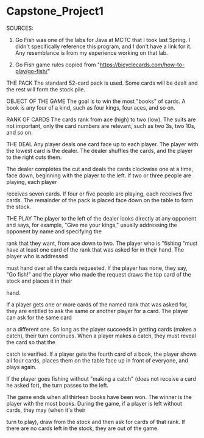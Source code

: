 # Capstone_Project1
SOURCES:
1. Go Fish was one of the labs for Java at MCTC that I took last Spring. I didn't specifically reference this program, and I don't have a link for it. Any resemblance is from my experience working on that lab.

2. Go Fish game rules copied from "https://bicyclecards.com/how-to-play/go-fish/"


THE PACK
The standard 52-card pack is used. Some cards will be dealt and the rest will form the stock pile.

OBJECT OF THE GAME
The goal is to win the most "books" of cards. A book is any four of a kind, such as four kings, four aces, and so on.

RANK OF CARDS
The cards rank from ace (high) to two (low). The suits are not important, only the card numbers are relevant, such as two 3s, two 10s, and so on.

THE DEAL
Any player deals one card face up to each player. The player with the lowest card is the dealer. The dealer shuffles the cards, and the player to the right cuts them.

The dealer completes the cut and deals the cards clockwise one at a time, face down, beginning with the player to the left. If two or three people are playing, each player 

receives seven cards. If four or five people are playing, each receives five cards. The remainder of the pack is placed face down on the table to form the stock.

THE PLAY
The player to the left of the dealer looks directly at any opponent and says, for example, "Give me your kings," usually addressing the opponent by name and specifying the 

rank that they want, from ace down to two. The player who is "fishing “must have at least one card of the rank that was asked for in their hand. The player who is addressed 

must hand over all the cards requested. If the player has none, they say, "Go fish!" and the player who made the request draws the top card of the stock and places it in their 

hand.

If a player gets one or more cards of the named rank that was asked for, they are entitled to ask the same or another player for a card. The player can ask for the same card 

or a different one. So long as the player succeeds in getting cards (makes a catch), their turn continues. When a player makes a catch, they must reveal the card so that the 

catch is verified. If a player gets the fourth card of a book, the player shows all four cards, places them on the table face up in front of everyone, and plays again.

If the player goes fishing without "making a catch" (does not receive a card he asked for), the turn passes to the left.

The game ends when all thirteen books have been won. The winner is the player with the most books. During the game, if a player is left without cards, they may (when it's their 

turn to play), draw from the stock and then ask for cards of that rank. If there are no cards left in the stock, they are out of the game.

